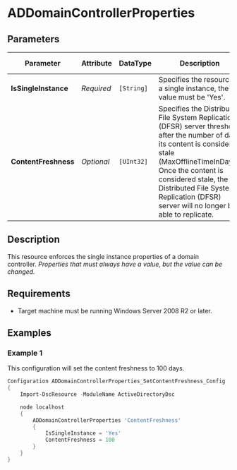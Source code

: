 ﻿# ADDomainControllerProperties

## Parameters

| Parameter            | Attribute  | DataType   | Description                                                                                                                                                                                                                                                                                 | Allowed Values |
| -------------------- | ---------- | ---------- | ------------------------------------------------------------------------------------------------------------------------------------------------------------------------------------------------------------------------------------------------------------------------------------------- | -------------- |
| **IsSingleInstance** | *Required* | `[String]` | Specifies the resource is a single instance, the value must be 'Yes'.                                                                                                                                                                                                                       | Yes            |
| **ContentFreshness** | *Optional* | `[UInt32]` | Specifies the Distributed File System Replication (DFSR) server threshold after the number of days its content is considered stale (MaxOfflineTimeInDays). Once the content is considered stale, the Distributed File System Replication (DFSR) server will no longer be able to replicate. |                |

## Description

This resource enforces the single instance properties of a domain controller.
*Properties that must always have a value, but the value can be changed.*

## Requirements

* Target machine must be running Windows Server 2008 R2 or later.

## Examples

### Example 1

This configuration will set the content freshness to 100 days.

```powershell
Configuration ADDomainControllerProperties_SetContentFreshness_Config
{
    Import-DscResource -ModuleName ActiveDirectoryDsc

    node localhost
    {
        ADDomainControllerProperties 'ContentFreshness'
        {
            IsSingleInstance = 'Yes'
            ContentFreshness = 100
        }
    }
}
```

